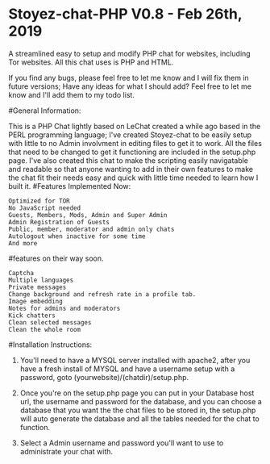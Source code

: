 # Stoyez-chat-PHP V0.8 - Feb 26th, 2019
A streamlined easy to setup and modify PHP chat for websites, including Tor websites. All this chat uses is PHP and HTML.

If you find any bugs, please feel free to let me know and I will fix them in future versions; Have any ideas for what I should add? Feel free to let me know and I'll add them to my todo list.

#General Information:

This is a PHP Chat lightly based on LeChat created a while ago based in the PERL programming language; I've created Stoyez-chat to be easily setup with little to no Admin involvment in editing files to get it to work. All the files that need to be changed to get it functioning are included in the setup.php page. I've also created this chat to make the scripting easily navigatable and readable so that anyone wanting to add in their own features to make the chat fit their needs easy and quick with little time needed to learn how I built it.
#Features Implemented Now:

    Optimized for TOR
    No JavaScript needed
    Guests, Members, Mods, Admin and Super Admin
    Admin Registration of Guests
    Public, member, moderator and admin only chats
    Autologout when inactive for some time
    And more

#features on their way soon.
    
    Captcha
    Multiple languages
    Private messages
    Change background and refresh rate in a profile tab.
    Image embedding
    Notes for admins and moderators
    Kick chatters
    Clean selected messages
    Clean the whole room

#Installation Instructions:

1. You'll need to have a MYSQL server installed with apache2, after you have a fresh install of MYSQL and have a username setup with a password, goto (yourwebsite)/(chatdir)/setup.php.

2. Once you're on the setup.php page you can put in your Database host url, the username and password for the database, and you can choose a database that you want the the chat files to be stored in, the setup.php will auto generate the database and all the tables needed for the chat to function.

3. Select a Admin username and password you'll want to use to administrate your chat with.
